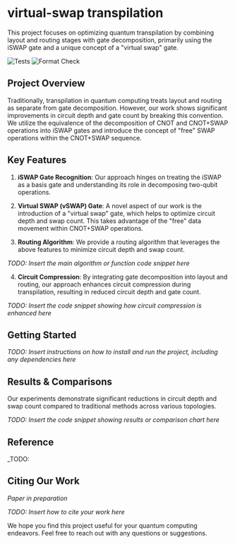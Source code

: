 # virtual-swap transpilation
This project focuses on optimizing quantum transpilation by combining layout and routing stages with gate decomposition, primarily using the iSWAP gate and a unique concept of a "virtual swap" gate.

![Tests](https://github.com/Pitt-JonesLab/virtual-swap/actions/workflows/tests.yml/badge.svg?branch=main)
![Format Check](https://github.com/Pitt-JonesLab/virtual-swap/actions/workflows/format-check.yml/badge.svg?branch=main)

## Project Overview

Traditionally, transpilation in quantum computing treats layout and routing as separate from gate decomposition. However, our work shows significant improvements in circuit depth and gate count by breaking this convention. We utilize the equivalence of the decomposition of CNOT and CNOT+SWAP operations into iSWAP gates and introduce the concept of "free" SWAP operations within the CNOT+SWAP sequence.

## Key Features

1. **iSWAP Gate Recognition**: Our approach hinges on treating the iSWAP as a basis gate and understanding its role in decomposing two-qubit operations.

2. **Virtual SWAP (vSWAP) Gate**: A novel aspect of our work is the introduction of a "virtual swap" gate, which helps to optimize circuit depth and swap count. This takes advantage of the "free" data movement within CNOT+SWAP operations.

3. **Routing Algorithm**: We provide a routing algorithm that leverages the above features to minimize circuit depth and swap count.

_TODO: Insert the main algorithm or function code snippet here_

4. **Circuit Compression**: By integrating gate decomposition into layout and routing, our approach enhances circuit compression during transpilation, resulting in reduced circuit depth and gate count.

_TODO: Insert the code snippet showing how circuit compression is enhanced here_

## Getting Started

_TODO: Insert instructions on how to install and run the project, including any dependencies here_

## Results & Comparisons

Our experiments demonstrate significant reductions in circuit depth and swap count compared to traditional methods across various topologies.

_TODO: Insert the code snippet showing results or comparison chart here_

## Reference

_TODO:

## Citing Our Work
_Paper in preparation_

_TODO: Insert how to cite your work here_

We hope you find this project useful for your quantum computing endeavors. Feel free to reach out with any questions or suggestions.
